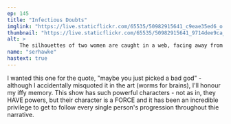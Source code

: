 ```yaml
---
ep: 145
title: "Infectious Doubts"
imglink: "https://live.staticflickr.com/65535/50982915641_c9eae35ed6_o.jpg"
thumbnail: "https://live.staticflickr.com/65535/50982915641_9714dee9ca_q.jpg"
alt: >
    The silhouettes of two women are caught in a web, facing away from each other with arched backs. The left figure has short hair and is facing a wall of eyes, the right figure has long hair and is facing black flame. Below, the web contains the words &quot;maybe you just picked the wrong god.&quot;
name: "serhawke"
hastext: true
---
```

I wanted this one for the quote, "maybe you just picked a bad god" - although I accidentally misquoted it in the art (worms for brains), I'll honour my iffy memory. This show has such powerful characters - not as in, they HAVE powers, but their character is a FORCE and it has been an incredible privilege to get to follow every single person's progression throughout thie narrative.